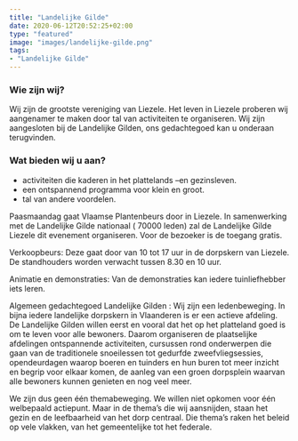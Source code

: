```yaml
---
title: "Landelijke Gilde"
date: 2020-06-12T20:52:25+02:00
type: "featured"
image: "images/landelijke-gilde.png"
tags:
- "Landelijke Gilde"
---
```


### Wie zijn wij?

Wij zijn de grootste vereniging van Liezele. Het leven in Liezele proberen wij aangenamer te maken door tal van activiteiten te organiseren. Wij zijn aangesloten bij de Landelijke Gilden, ons gedachtegoed kan u onderaan terugvinden.

### Wat bieden wij u aan?

- activiteiten die kaderen in het plattelands –en gezinsleven.
- een ontspannend programma voor klein en groot.
- tal van andere voordelen.

Paasmaandag gaat Vlaamse Plantenbeurs door in Liezele. In samenwerking met de Landelijke Gilde nationaal ( 70000 leden) zal de Landelijke Gilde Liezele dit evenement organiseren.
Voor de bezoeker is de toegang gratis.

Verkoopbeurs:
Deze gaat door van 10 tot 17 uur in de dorpskern van Liezele.
De standhouders worden verwacht tussen 8.30 en 10 uur.

Animatie en demonstraties:
Van de demonstraties kan iedere tuinliefhebber iets leren.

Algemeen gedachtegoed Landelijke Gilden :
Wij zijn een ledenbeweging. In bijna iedere landelijke dorpskern in Vlaanderen is er een actieve afdeling. De Landelijke Gilden willen eerst en vooral dat het op het platteland goed is om te leven voor alle bewoners. Daarom organiseren de plaatselijke afdelingen ontspannende activiteiten, cursussen rond onderwerpen die gaan van de traditionele snoeilessen tot gedurfde zweefvliegsessies, opendeurdagen waarop boeren en tuinders en hun buren tot meer inzicht en begrip voor elkaar komen, de aanleg van een groen dorpsplein waarvan alle bewoners kunnen genieten en nog veel meer.

We zijn dus geen één themabeweging.
We willen niet opkomen voor één welbepaald actiepunt.
Maar in de thema’s die wij aansnijden, staan het gezin en de leefbaarheid van het dorp centraal.
Die thema’s raken het beleid op vele vlakken, van het gemeentelijke tot het federale.

